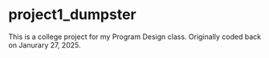 # project1_dumpster
This is a college project for my Program Design class. Originally coded back on Janurary 27, 2025.
